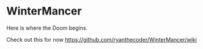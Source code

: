 # WinterMancer

Here is where the Doom begins.

Check out this for now
https://github.com/ryanthecoder/WinterMancer/wiki
